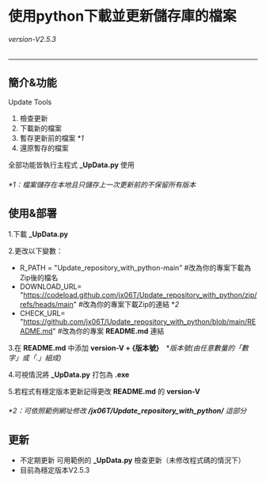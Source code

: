 # 使用python下載並更新儲存庫的檔案
###### *version-V2.5.3* 
---
## 簡介&功能
Update Tools

1. 檢查更新 
2. 下載新的檔案
3. 暫存更新前的檔案 **1*
4. 還原暫存的檔案

全部功能皆執行主程式 **_UpData.py** 使用 

###### **1*：檔案儲存在本地且只儲存上一次更新前的不保留所有版本

## 使用&部署
1.下載 **_UpData.py**

2.更改以下變數：
- R_PATH = "Update_repository_with_python-main" #改為你的專案下載為Zip後的檔名
- DOWNLOAD_URL= "https://codeload.github.com/jx06T/Update_repository_with_python/zip/refs/heads/main" #改為你的專案下載Zip的連結 **2*
- CHECK_URL= "https://github.com/jx06T/Update_repository_with_python/blob/main/README.md" #改為你的專案 **README.md** 連結

3.在 **README.md** 中添加 **version-V + {版本號}**　**版本號(由任意數量的「數字」或「.」組成)*

4.可視情況將 **_UpData.py** 打包為 **.exe**

5.若程式有穩定版本更新記得更改 **README.md** 的 **version-V**

###### **2*：可依照範例網址修改 **/jx06T/Update_repository_with_python/** 這部分

## 更新
- 不定期更新 可用範例的 **_UpData.py** 檢查更新（未修改程式碼的情況下）
- 目前為穩定版本V2.5.3
